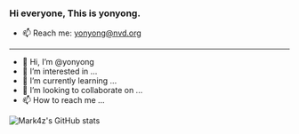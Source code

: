 
### Hi everyone, This is yonyong.

- 📫 Reach me: yonyong@nvd.org

---
- 👋 Hi, I’m @yonyong
- 👀 I’m interested in ...
- 🌱 I’m currently learning ...
- 💞️ I’m looking to collaborate on ...
- 📫 How to reach me ...

![Mark4z's GitHub stats](https://github-readme-stats.vercel.app/api?username=yonyong&hide_border=true&show_icons=true&include_all_commits=true&count_private=true&theme=buefy)

